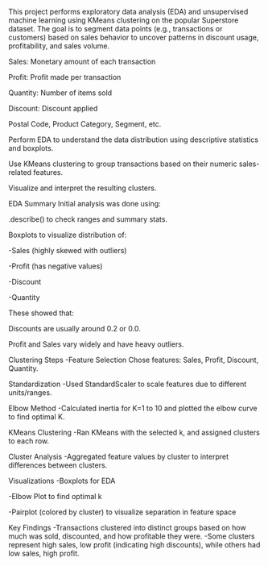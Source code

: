 This project performs exploratory data analysis (EDA) and unsupervised machine learning using KMeans clustering on the popular Superstore dataset. The goal is to segment data points (e.g., transactions or customers) based on sales behavior to uncover patterns in discount usage, profitability, and sales volume.

Sales: Monetary amount of each transaction

Profit: Profit made per transaction

Quantity: Number of items sold

Discount: Discount applied

Postal Code, Product Category, Segment, etc.

Perform EDA to understand the data distribution using descriptive statistics and boxplots.

Use KMeans clustering to group transactions based on their numeric sales-related features.

Visualize and interpret the resulting clusters.


EDA Summary
Initial analysis was done using:

.describe() to check ranges and summary stats.

Boxplots to visualize distribution of:

-Sales (highly skewed with outliers)

-Profit (has negative values)

-Discount

-Quantity

These showed that:

Discounts are usually around 0.2 or 0.0.

Profit and Sales vary widely and have heavy outliers.

Clustering Steps
-Feature Selection
  Chose features: Sales, Profit, Discount, Quantity.

Standardization
-Used StandardScaler to scale features due to different units/ranges.

Elbow Method
-Calculated inertia for K=1 to 10 and plotted the elbow curve to find optimal K.

KMeans Clustering
-Ran KMeans with the selected k, and assigned clusters to each row.

Cluster Analysis
-Aggregated feature values by cluster to interpret differences between clusters.

Visualizations
-Boxplots for EDA

-Elbow Plot to find optimal k

-Pairplot (colored by cluster) to visualize separation in feature space

Key Findings
-Transactions clustered into distinct groups based on how much was sold, discounted, and how profitable they were.
-Some clusters represent high sales, low profit (indicating high discounts), while others had low sales, high profit.
